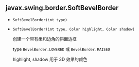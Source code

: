 ## javax.swing.border.SoftBevelBorder

* `SoftBevelBorder(int type)`

* `SoftBevelBorder(int type, Color highlight, Color shadow)`

    创建一个带有柔和边角的斜面边框
    
    type        `BevelBorder.LOWERED` 或 `BevelBorder.RAISED`
    
    highlight, shadow       用于 3D 效果的颜色 